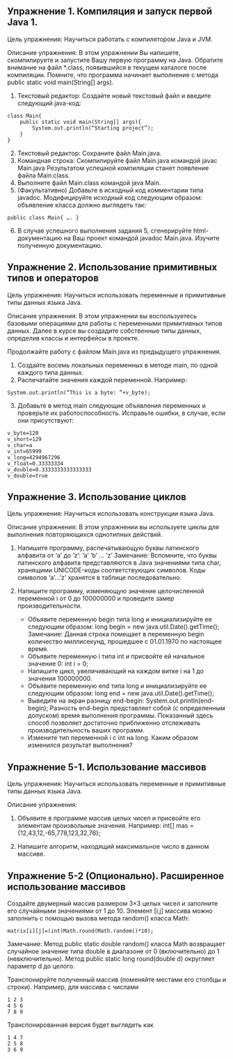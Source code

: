 ## Упражнение 1. Компиляция и запуск первой Java 1.

Цель упражнения: Научиться работать с компилятором Java и JVM.

Описание упражнения: В этом упражнении Вы напишете, скомпилируете и запустите Вашу первую программу на Java. Обратите внимание на файл *.class, появившийся в текущем каталоге после компиляции. Помните, что программа начинает выполнение с метода public static void main(String[] args).

1. Текстовый редактор: Создайте новый текстовый файл и введите следующий java-код: 
```
class Main{ 
    public static void main(String[] args){ 
        System.out.println(“Starting project”); 
    } 
}
```
2. Текстовый редактор: Сохраните файл Main.java.
3. Командная строка: Скомпилируйте файл Main.java командой javac Main.java Результатом успешной компиляции станет появление файла Main.class.
4. Выполните файл Main.class командой java Main.
5. (Факультативно) Добавьте в исходный код комментарии типа javadoc. Модифицируйте исходный код следующим образом: объявление класса должно выглядеть так: 
```
public class Main{ …. }
```
6. В случае успешного выполнения задания 5, сгенерируйте html-документацию на Ваш проект командой javadoc Main.java. Изучите полученную документацию.

## Упражнение 2. Использование примитивных типов и операторов

Цель упражнения: Научиться использовать переменные и примитивные типы данных языка Java.

Описание упражнения: В этом упражнении вы воспользуетесь базовыми операциями для работы с переменными примитивных типов данных. Далее в курсе вы создадите собственные типы данных, определив классы и интерфейсы в проекте.

Продолжайте работу с файлом Main.java из предыдущего упражнения.

1. Создайте восемь локальных переменных в методе main, по одной каждого типа данных.
2. Распечатайте значения каждой переменной. Например: 
```
System.out.println(“This is a byte: ”+v_byte);
```
3. Добавьте в метод main следующие объявления переменных и проверьте их работоспособность. Исправьте ошибки, в случае, если они присутствуют: 
```
v_byte=120
v_short=129
v_char=a
v_int=65999
v_long=4294967296
v_float=0.33333334
v_double=0.3333333333333333
v_double=true
```

## Упражнение 3. Использование циклов

Цель упражнения: Научиться использовать конструкции языка Java.

Описание упражнения: В этом упражнении вы используете циклы для выполнения повторяющихся однотипных действий.

1. Напишите программу, распечатывающую буквы латинского алфавита от ‘a’ до ‘z’: ‘a’ ‘b’ … ‘z’ Замечание: Вспомните, что буквы латинского алфавита представляются в Java значениями типа char, хранящими UNICODE-коды соответствующих символов. Коды символов ‘a’…’z’ хранятся в таблице последовательно.
2. Напишите программу, изменяющую значение целочисленной переменной i от 0 до 100000000 и проведите замер производительности.

    - Объявите переменную begin типа long и инициализируйте ее следующим образом: long begin = new java.util.Date().getTime(); Замечание: Данная строка помещает в переменную begin количество миллисекунд, прошедшее с 01.01.1970 по настоящее время.
    - Объявите переменную i типа int и присвойте ей начальное значение 0: int i = 0;
    - Напишите цикл, увеличивающий на каждом витке i на 1 до значения 100000000.
    - Объявите переменную end типа long и инициализируйте ее следующим образом: long end = new java.util.Date().getTime();
    - Выведите на экран разницу end-begin: System.out.println(end-begin); Разность end-begin представляет собой (с определенным допуском) время выполнения программы. Показанный здесь способ позволяет достаточно приближенно отслеживать производительность ваших программ.
    - Измените тип переменной i c int на long. Каким образом изменился результат выполнения?

## Упражнение 5-1. Использование массивов

Цель упражнения: Научиться использовать переменные и примитивные типы данных языка Java.

Описание упражнения:

1. Объявите в программе массив целых чисел и присвойте его элементам произвольные значения. Например: int[] mas = {12,43,12,-65,778,123,32,76};

2. Напишите алгоритм, находящий максимальное число в данном массиве.

## Упражнение 5-2 (Опционально). Расширенное использование массивов

Создайте двумерный массив размером 3×3 целых чисел и заполните его случайными значениями от 1 до 10. Элемент [i,j] массива можно заполнить с помощью вызова метода random() класса Math: 
```
matrix[i][j]=(int)Math.round(Math.random()*10); 
```
Замечание: Метод public static double random() класса Math возвращает случайное значение типа double в диапазоне от 0 (включительно) до 1 (невключительно). Метод public static long round(double d) округляет параметр d до целого.

Транспонируйте полученный массив (поменяйте местами его столбцы и строки). Например, для массива с числами 
```
1 2 3
4 5 6
7 8 9 
```
Транспонированная версия будет выглядеть как 
```
1 4 7
2 5 8
3 6 9
```
